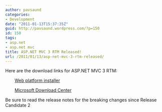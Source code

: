 ```yaml
---
author: pavsaund
categories:
- Development
date: "2011-01-13T15:37:35Z"
guid: http://pavsaund.wordpress.com/?p=150
id: 150
tags:
- asp.net
- asp.net mvc
title: ASP.NET MVC 3 RTM Released!
url: /2011/01/13/asp-net-mvc-3-rtm-released/
---
```


Here are the download links for ASP.NET MVC 3 RTM:
<p style="padding-left:30px;"><a title="Web Platform Installer" href="http://www.microsoft.com/web/gallery/install.aspx?appid=MVC3">Web platform installer</a></p>
<p style="padding-left:30px;"><a title="Microsoft Download Center" href="http://www.microsoft.com/downloads/en/details.aspx?FamilyID=d2928bc1-f48c-4e95-a064-2a455a22c8f6">Microsoft Download Center</a></p>
Be sure to read the release notes for the breaking changes since Release Candidate 2